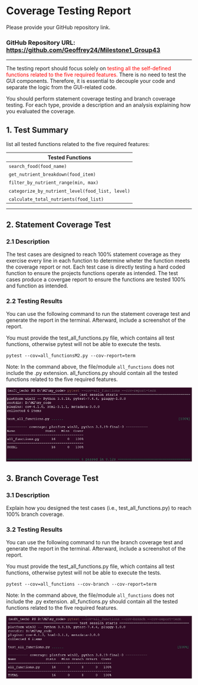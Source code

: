 # Coverage Testing Report

Please provide your GitHub repository link.
### GitHub Repository URL: https://github.com/Geoffrey24/Milestone1_Group43

---

The testing report should focus solely on <span style="color:red"> testing all the self-defined functions related to 
the five required features.</span> There is no need to test the GUI components. Therefore, it is essential to decouple your code and separate the logic from the GUI-related code.

You should perform statement coverage testing and branch coverage testing. For each type, provide a description and an analysis explaining how you evaluated the coverage.

## 1. **Test Summary**
list all tested functions related to the five required features:

| **Tested Functions** |  
|----------------------|
| `search_food(food_name)`         | 
| `get_nutrient_breakdown(food_item)`      |
| `filter_by_nutrient_range(min, max)` |
| `categorize_by_nutrient_level(food_list, level)` |
| `calculate_total_nutrients(food_list)` |


---

## 2. **Statement Coverage Test**

### 2.1 Description

The test cases are designed to reach 100% statement coverage as they exercise every line in each function to determine wheter the function meets the coverage report or not. Each test case is directly testing a hard coded function to ensure the projects functions operate as intended. The test cases produce a covergae report to ensure the functions are tested 100% and function as intended.

### 2.2 Testing Results
You can use the following command to run the statement coverage test and generate the report in the terminal. Afterward, include a screenshot of the report. 

You must provide the test_all_functions.py file, which contains all test functions, otherwise pytest will not be able to execute the tests.

```commandline
pytest --cov=all_functionsM2.py --cov-report=term
```
Note: In the command above, the file/module `all_functions` does not include the .py extension. all_functions.py should contain all the tested functions related to the five required features.

![statement_coverage](./statement_coverage.png)

## 3. **Branch Coverage Test**

### 3.1 Description

Explain how you designed the test cases (i.e., test_all_functions.py) to reach 100% branch coverage.

### 3.2 Testing Results
You can use the following command to run the branch coverage test and generate the report in the terminal. Afterward, include a screenshot of the report. 

You must provide the test_all_functions.py file, which contains all test functions, otherwise pytest will not be able to execute the tests.

```commandline
pytest --cov=all_functions --cov-branch --cov-report=term
```
Note: In the command above, the file/module `all_functions` does not include the .py extension. all_functions.py should contain all the tested functions related to the five required features.

![statement_coverage](./branch_coverage.png)
